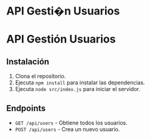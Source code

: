 # API Gesti�n Usuarios 
# API Gestión Usuarios

## Instalación

1. Clona el repositorio.
2. Ejecuta `npm install` para instalar las dependencias.
3. Ejecuta `node src/index.js` para iniciar el servidor.

## Endpoints

- `GET /api/users` - Obtiene todos los usuarios.
- `POST /api/users` - Crea un nuevo usuario.